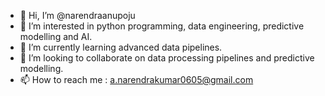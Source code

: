- 👋 Hi, I’m @narendraanupoju
- 👀 I’m interested in python programming, data engineering, predictive modelling and AI.
- 🌱 I’m currently learning advanced data pipelines. 
- 💞️ I’m looking to collaborate on data processing pipelines and predictive modelling.
- 📫 How to reach me : a.narendrakumar0605@gmail.com

<!---
narendraanupoju/narendraanupoju is a ✨ special ✨ repository because its `README.md` (this file) appears on your GitHub profile.
You can click the Preview link to take a look at your changes.
--->
